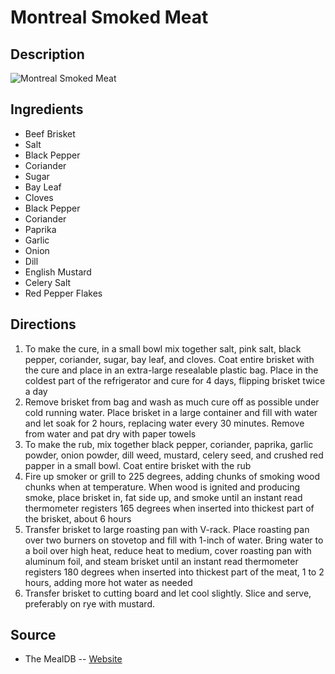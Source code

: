 # Montreal Smoked Meat

## Description
![Montreal Smoked Meat](https://www.themealdb.com/images/media/meals/uttupv1511815050.jpg "Montreal Smoked Meat")

## Ingredients
- Beef Brisket
- Salt
- Black Pepper
- Coriander
- Sugar
- Bay Leaf
- Cloves
- Black Pepper
- Coriander
- Paprika
- Garlic
- Onion
- Dill
- English Mustard
- Celery Salt
- Red Pepper Flakes

## Directions
1. To make the cure, in a small bowl mix together salt, pink salt, black pepper, coriander, sugar, bay leaf, and cloves. Coat entire brisket with the cure and place in an extra-large resealable plastic bag. Place in the coldest part of the refrigerator and cure for 4 days, flipping brisket twice a day
2. Remove brisket from bag and wash as much cure off as possible under cold running water. Place brisket in a large container and fill with water and let soak for 2 hours, replacing water every 30 minutes. Remove from water and pat dry with paper towels
3. To make the rub, mix together black pepper, coriander, paprika, garlic powder, onion powder, dill weed, mustard, celery seed, and crushed red papper in a small bowl. Coat entire brisket with the rub
4. Fire up smoker or grill to 225 degrees, adding chunks of smoking wood chunks when at temperature. When wood is ignited and producing smoke, place brisket in, fat side up, and smoke until an instant read thermometer registers 165 degrees when inserted into thickest part of the brisket, about 6 hours
5. Transfer brisket to large roasting pan with V-rack. Place roasting pan over two burners on stovetop and fill with 1-inch of water. Bring water to a boil over high heat, reduce heat to medium, cover roasting pan with aluminum foil, and steam brisket until an instant read thermometer registers 180 degrees when inserted into thickest part of the meat, 1 to 2 hours, adding more hot water as needed
6. Transfer brisket to cutting board and let cool slightly. Slice and serve, preferably on rye with mustard.

## Source

- The MealDB -- [Website](https://themealdb.com/)

